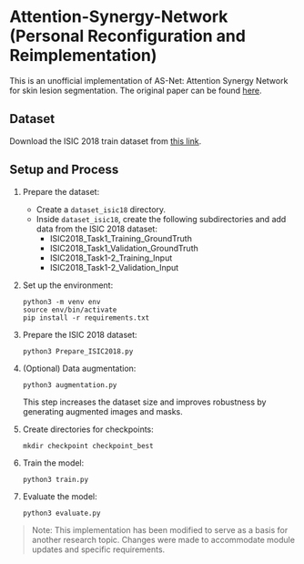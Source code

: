 # Attention-Synergy-Network (Personal Reconfiguration and Reimplementation)

This is an unofficial implementation of AS-Net: Attention Synergy Network for skin lesion segmentation. The original paper can be found [here](https://doi.org/10.1016/j.eswa.2022.117112).

## Dataset

Download the ISIC 2018 train dataset from [this link](https://challenge.isic-archive.com/data/#2018).

## Setup and Process

1. Prepare the dataset:
   - Create a `dataset_isic18` directory.
   - Inside `dataset_isic18`, create the following subdirectories and add data from the ISIC 2018 dataset:
     - ISIC2018_Task1_Training_GroundTruth
     - ISIC2018_Task1_Validation_GroundTruth
     - ISIC2018_Task1-2_Training_Input
     - ISIC2018_Task1-2_Validation_Input

2. Set up the environment:
   ```
   python3 -m venv env
   source env/bin/activate
   pip install -r requirements.txt
   ```

3. Prepare the ISIC 2018 dataset:
   ```
   python3 Prepare_ISIC2018.py
   ```

4. (Optional) Data augmentation:
   ```
   python3 augmentation.py
   ```
   This step increases the dataset size and improves robustness by generating augmented images and masks.

5. Create directories for checkpoints:
   ```
   mkdir checkpoint checkpoint_best
   ```

6. Train the model:
   ```
   python3 train.py
   ```

7. Evaluate the model:
   ```
   python3 evaluate.py
   ```


> Note: This implementation has been modified to serve as a basis for another research topic. Changes were made to accommodate module updates and specific requirements.